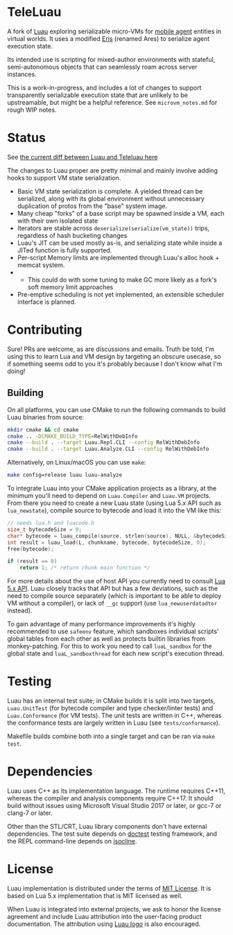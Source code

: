 # TeleLuau

A fork of [Luau](https://github.com/Roblox/luau/) exploring serializable micro-VMs for
[mobile agent](https://en.wikipedia.org/wiki/Mobile_agent) entities in virtual worlds.
It uses a modified [Eris](https://github.com/fnuecke/eris) (renamed Ares) to serialize agent execution state.

Its intended use is scripting for mixed-author environments with stateful, semi-autonomous objects that can seamlessly
roam across server instances.

This is a work-in-progress, and includes a lot of changes to support transparently serializable execution state
that are unlikely to be upstreamable, but might be a helpful reference. See `microvm_notes.md` for rough WIP notes.

# Status

See [the current diff between Luau and Teleluau here](https://github.com/HaroldCindy/teleluau/compare/master...teleluau?expand=1)

The changes to Luau proper are pretty minimal and mainly involve adding hooks to support VM state serialization.

* Basic VM state serialization is complete. A yielded thread can be serialized, along with its global environment
  without unnecessary duplication of protos from the "base" system image.
* Many cheap "forks" of a base script may be spawned inside a VM, each with their own isolated state
* Iterators are stable across `deserialize(serialize(vm_state))` trips, regardless of hash bucketing changes
* Luau's JIT can be used mostly as-is, and serializing state while inside a JITed function is fully supported.
* Per-script Memory limits are implemented through Luau's alloc hook + memcat system.
* * This could do with some tuning to make GC more likely as a fork's soft memory limit approaches
* Pre-emptive scheduling is not yet implemented, an extensible scheduler interface is planned.

# Contributing

Sure! PRs are welcome, as are discussions and emails. Truth be told, I'm using this to learn Lua and VM design by
targeting an obscure usecase, so if something seems odd to you it's probably because I don't know what I'm doing!

## Building

On all platforms, you can use CMake to run the following commands to build Luau binaries from source:

```sh
mkdir cmake && cd cmake
cmake .. -DCMAKE_BUILD_TYPE=RelWithDebInfo
cmake --build . --target Luau.Repl.CLI --config RelWithDebInfo
cmake --build . --target Luau.Analyze.CLI --config RelWithDebInfo
```

Alternatively, on Linux/macOS you can use `make`:

```sh
make config=release luau luau-analyze
```

To integrate Luau into your CMake application projects as a library, at the minimum you'll need to depend on `Luau.Compiler` and `Luau.VM` projects. From there you need to create a new Luau state (using Lua 5.x API such as `lua_newstate`), compile source to bytecode and load it into the VM like this:

```cpp
// needs lua.h and luacode.h
size_t bytecodeSize = 0;
char* bytecode = luau_compile(source, strlen(source), NULL, &bytecodeSize);
int result = luau_load(L, chunkname, bytecode, bytecodeSize, 0);
free(bytecode);

if (result == 0)
    return 1; /* return chunk main function */
```

For more details about the use of host API you currently need to consult [Lua 5.x API](https://www.lua.org/manual/5.1/manual.html#3). Luau closely tracks that API but has a few deviations, such as the need to compile source separately (which is important to be able to deploy VM without a compiler), or lack of `__gc` support (use `lua_newuserdatadtor` instead).

To gain advantage of many performance improvements it's highly recommended to use `safeenv` feature, which sandboxes individual scripts' global tables from each other as well as protects builtin libraries from monkey-patching. For this to work you need to call `luaL_sandbox` for the global state and `luaL_sandboxthread` for each new script's execution thread.

# Testing

Luau has an internal test suite; in CMake builds it is split into two targets, `Luau.UnitTest` (for bytecode compiler and type checker/linter tests) and `Luau.Conformance` (for VM tests). The unit tests are written in C++, whereas the conformance tests are largely written in Luau (see `tests/conformance`).

Makefile builds combine both into a single target and can be ran via `make test`.

# Dependencies

Luau uses C++ as its implementation language. The runtime requires C++11, whereas the compiler and analysis components require C++17. It should build without issues using Microsoft Visual Studio 2017 or later, or gcc-7 or clang-7 or later.

Other than the STL/CRT, Luau library components don't have external dependencies. The test suite depends on [doctest](https://github.com/onqtam/doctest) testing framework, and the REPL command-line depends on [isocline](https://github.com/daanx/isocline).

# License

Luau implementation is distributed under the terms of [MIT License](https://github.com/Roblox/luau/blob/master/LICENSE.txt). It is based on Lua 5.x implementation that is MIT licensed as well.

When Luau is integrated into external projects, we ask to honor the license agreement and include Luau attribution into the user-facing product documentation. The attribution using [Luau logo](https://github.com/Roblox/luau/blob/master/docs/logo.svg) is also encouraged.
